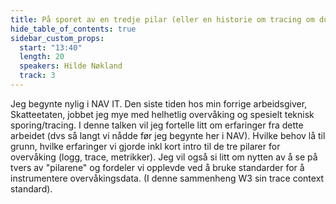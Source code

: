 ```yaml
---
title: På sporet av en tredje pilar (eller en historie om tracing om du vil)
hide_table_of_contents: true
sidebar_custom_props:
  start: "13:40"
  length: 20
  speakers: Hilde Nøkland
  track: 3
---
```



Jeg begynte nylig i NAV IT. Den siste tiden hos min forrige arbeidsgiver, Skatteetaten, jobbet jeg mye med helhetlig overvåking og spesielt teknisk sporing/tracing. I denne talken vil jeg fortelle litt om erfaringer fra dette arbeidet (dvs så langt vi nådde før jeg begynte her i NAV). Hvilke behov lå til grunn, hvilke erfaringer vi gjorde inkl kort intro til de tre pilarer for overvåking (logg, trace, metrikker). Jeg vil også si litt om nytten av å se på tvers av "pilarene" og fordeler vi opplevde ved å bruke standarder for å instrumentere overvåkingsdata. (I denne sammenheng W3 sin trace context standard).